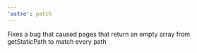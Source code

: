 ```yaml
---
'astro': patch
---
```


Fixes a bug that caused pages that return an empty array from getStaticPath to match every path

